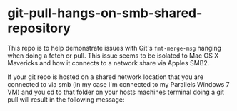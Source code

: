 git-pull-hangs-on-smb-shared-repository
=======================================

This repo is to help demonstrate issues with Git's `fmt-merge-msg` hanging when doing a fetch or pull. This issue seems to be isolated to Mac OS X Mavericks and how it connects to a network share via Apples SMB2.

If your git repo is hosted on a shared network location that you are connected to via smb (in my case I'm connected to my Parallels Windows 7 VM) and you cd to that folder on your hosts machines terminal doing a git pull will result in the following message:

```shell

```

